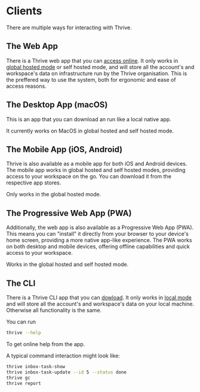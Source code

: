# Clients

There are multiple ways for interacting with Thrive.

## The Web App

There is a Thrive web app that you can [access online](https://app.get-thriving.com).
It only works in [global hosted mode](hosting-options.md) or self hosted mode,
and will store all the account's and workspace's data on infrastructure run by the
Thrive organisation. This is the preffered
way to use the system, both for ergonomic and ease of access reasons.

## The Desktop App (macOS)

This is an app that you can download an run like a local native app.

It currently works on MacOS in global hosted and self hosted mode.

## The Mobile App (iOS, Android)

Thrive is also available as a mobile app for both iOS and Android devices.
The mobile app works in global hosted and self hosted modes, providing
access to your workspace
on the go. You can download it from the respective app stores.

Only works in the global hosted mode.

## The Progressive Web App (PWA)

Additionally, the web app is also available as a Progressive Web App (PWA).
This means you can "install" it directly from your browser to your device's
home screen, providing a more native app-like experience. The PWA works on
both desktop and mobile devices, offering offline capabilities and quick access
to your workspace.

Works in the global hosted and self hosted mode.

## The CLI

There is a Thrive CLI app that you can [dowload](../how-tos/install.md). It only works in
[local mode](hosting-options.md) and will store all the account's and workspace's
data on your local machine. Otherwise all functionality is the same.

You can run

```bash
thrive --help
```

To get online help from the app.

A typical command interaction might look like:

```bash
thrive inbox-task-show
thrive inbox-task-update --id 5 --status done
thrive gc
thrive report
```
